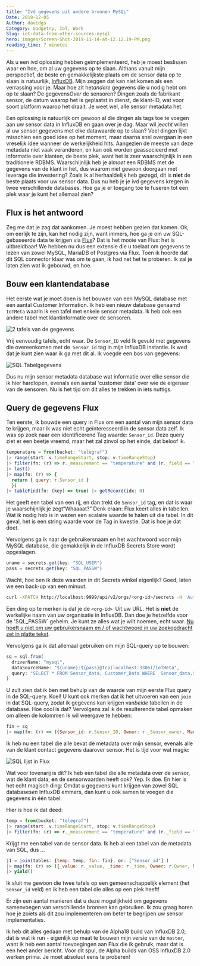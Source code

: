 ```yaml
---
title: "Ivd gegevens uit andere bronnen MySQL"
Date: 2019-12-05
Author: davidgs
Category: Gadgetry, IoT, Work
Slug: iot-data-from-other-sources-mysql
hero: images/Screen-Shot-2019-11-14-at-12.12.19-PM.png
reading_time: 7 minutes
---
```


Als u een ivd oplossing hebben geïmplementeerd, heb je moest beslissen waar en hoe, om al uw gegevens op te slaan. Althans vanuit mijn perspectief, de beste en gemakkelijkste plaats om de sensor data op te slaan is natuurlijk, [InfluxDB](https://www.influxdata.com/products/influxdb-overview/). Mijn zeggen dat kan niet komen als een verrassing voor je. Maar hoe zit het*andere* gegevens die u nodig hebt om op te slaan? De gegevens*Over* de sensoren? Dingen zoals de fabrikant sensor, de datum waarop het is geplaatst in dienst, de klant-ID, wat voor soort platform waarop het draait. Je weet wel, alle sensor metadata het.

Een oplossing is natuurlijk om gewoon al die dingen als tags toe te voegen aan uw sensor data in InfluxDB en gaan over je dag. Maar wil je*echt* willen al uw sensor gegevens met elke datawaarde op te slaan? Veel dingen lijkt misschien een goed idee op het moment, maar daarna snel overgaan in een vreselijk idee wanneer de werkelijkheid hits. Aangezien de meeste van deze metadata niet vaak veranderen, en kan ook worden geassocieerd met informatie over klanten, de beste plek, want het is zeer waarschijnlijk in een traditionele RDBMS. Waarschijnlijk heb je al*moet* een RDBMS met de gegevens van de klant in het, dus waarom niet gewoon doorgaan met leverage die investering? Zoals ik al herhaaldelijk heb gezegd, dit is **niet** de beste plaats voor uw sensor data. Dus nu heb je je ivd gegevens kregen in twee verschillende databases. Hoe ga je er toegang toe te fuseren tot een plek waar je kunt het allemaal zien?

## Flux is het antwoord

Zeg me dat je zag dat aankomen. Je moest hebben gezien dat komen. Ok, om eerlijk te zijn, kan het nodig zijn, want immers, hoe ga je om uw SQL-gebaseerde data te krijgen via [Flux](https://www.influxdata.com/products/flux/)? Dat is het mooie van Flux: het is uitbreidbaar! We hebben nu dus een extensie die u toelaat om gegevens te lezen van zowel MySQL, MariaDB of Postgres via Flux. Toen ik hoorde dat dit SQL connector klaar was om te gaan, ik had net het te proberen. Ik zal je laten zien wat ik gebouwd, en hoe.

## Bouw een klantendatabase

Het eerste wat je moet doen is het bouwen van een MySQL database met een aantal Customer Information. Ik heb een nieuw database genaamd `IoTMeta` waarin ik een tafel met enkele sensor metadata. Ik heb ook een andere tabel met klantinformatie over de sensoren.

![2 tafels van de gegevens](/posts/category/database/imagesScreen-Shot-2019-11-14-at-11.38.33-AM.png)

Vrij eenvoudig tafels, echt waar. De `Sensor_ID` veld Ik gevuld met gegevens die overeenkomen met de` Sensor_id` tag in mijn InfluxDB instantie. Ik wed dat je kunt zien waar ik ga met dit al. Ik voegde een bos van gegevens:

![SQL Tabelgegevens](/posts/category/database/imagesScreen-Shot-2019-11-14-at-11.48.38-AM.png)

Dus nu mijn sensor metadata database wat informatie over elke sensor die ik hier hardlopen, evenals een aantal 'customer data' over wie de eigenaar van de sensoren. Nu is het tijd om dit alles te trekken in iets nuttigs.

## Query de gegevens Flux

Ten eerste, ik bouwde een query in Flux om een aantal van mijn sensor data te krijgen, maar ik was niet echt geïnteresseerd in de sensor data zelf. Ik was op zoek naar een identificerend Tag waarde: `Sensor_id`. Deze query ziet er een beetje vreemd, maar het zal zinvol op het einde, dat beloof ik.

```js
temperature = from(bucket: "telegraf")
|> range(start: v.timeRangeStart, stop: v.timeRangeStop)
|> filter(fn: (r) => r._measurement == "temperature" and (r._field == "temp_c"))
|> last()
|> map(fn: (r) => {
  return { query: r.Sensor_id }
  })
|> tableFind(fn: (key) => true) |> getRecord(idx: 0)
```

Het geeft een tabel van een rij, en dan trekt de `Sensor_id` tag, en dat is waar je waarschijnlijk je zegt“Whaaaat?” Denk eraan: Flux keert alles in tabellen. Wat ik nodig heb is in wezen een scalaire waarde te halen uit die tabel. In dit geval, het is een string waarde voor de Tag in kwestie. Dat is hoe je dat doet.

Vervolgens ga ik naar de gebruikersnaam en het wachtwoord voor mijn MySQL database, die gemakkelijk in de InfluxDB Secrets Store wordt opgeslagen.

```js
uname = secrets.get(key: "SQL_USER")
pass = secrets.get(key: "SQL_PASSW")
```

Wacht, hoe ben ik deze waarden in dit Secrets winkel eigenlijk? Goed, laten we een back-up van een minuut.

```sh
curl -XPATCH http://localhost:9999/api/v2/orgs/<org-id>/secrets -H 'Authorization: Token <token>' -H 'Content-type: application/json' --data '{ "SQL_USER": “<username>" }'
```

Een ding op te merken is dat je de `<org-id> `Uit uw URL. Het is **niet** de werkelijke naam van uw organisatie in InfluxDB. Dan doe je hetzelfde voor de 'SQL_PASSW` geheim. Je kunt ze alles wat je wilt noemen, echt waar. [Nu hoeft u niet om uw gebruikersnaam en / of wachtwoord in uw zoekopdracht zet in platte tekst](https://v2.docs.influxdata.com/v2.0/security/secrets/).

Vervolgens ga ik dat allemaal gebruiken om mijn SQL-query op te bouwen:

```js
sq = sql.from(
  driverName: "mysql",
  dataSourceName: "${uname}:${pass}@tcp(localhost:3306)/IoTMeta",
  query: "SELECT * FROM Sensor_data, Customer_Data WHERE  Sensor_data.Sensor_ID = ${"\""+temperature.query+"\"  AND Sensor_data.measurement = \"temperature\" AND Sensor_data.CustomerID = Customer_Data.Customer_ID"}" //"SELECT * FROM Sensor_data WHERE Sensor_ID = ${"\""+temperature.query+"\" AND measurement = \"temperature\""}" //q //  humidity.query //"SELECT * FROM Sensor_Data WHERE Sensor_ID = \"THPL001\""// humidity.query
)
```

U zult zien dat ik ben met behulp van de waarde van mijn eerste Flux query in de SQL-query. Koel! U kunt ook merken dat ik het uitvoeren van een `join` in dat SQL-query, zodat ik gegevens kan krijgen van*beide* tabellen in de database. Hoe cool is dat? Vervolgens zal ik de resulterende tabel opmaken om alleen de kolommen Ik wil weergave te hebben:

```js
fin = sq
|> map(fn: (r) => ({Sensor_id: r.Sensor_ID, Owner: r._Sensor_owner, Manufacturer: r.Sensor_mfg, MCU_Class: r.MCU_class, MCU_Vendor: r.MCU_vendor, Customer: r.Customer, Address: r.Address, Phone: r.phone}))
```

Ik heb nu een tabel die alle bevat de metadata over mijn sensor, evenals alle van de klant contact gegevens daarover sensor. Het is tijd voor wat magie:

![SQL lijst in Flux](/posts/category/database/images/Screen-Shot-2019-11-14-at-12.12.19-PM.png)

Wat voor tovenarij is dit? Ik heb een tabel die alle metadata over de sensor, wat de klant data, **en** de sensorwaarden heeft ook? Yep. Ik doe. En hier is het echt magisch ding: Omdat u gegevens kunt krijgen van zowel SQL databases*en* InfluxDB emmers, dan kunt u ook samen te voegen die gegevens in één tabel.

Hier is hoe ik dat deed:

```js
temp = from(bucket: "telegraf")
|> range(start: v.timeRangeStart, stop: v.timeRangeStop)
|> filter(fn: (r) => r._measurement == "temperature" and (r._field == "temp_c"))
```

Krijgt me een tabel van de sensor data. Ik heb al een tabel van de metadata van SQL, dus ...

```js
j1 = join(tables: {temp: temp, fin: fin}, on: ["Sensor_id"] )
|> map(fn: (r) => ({_value: r._value, _time: r._time, Owner: r.Owner, Manufacturer: r.Manufacturer, MCU_Class: r.MCU_Class, MCU_Vendor: r.MCU_Vendor, Customer: r.Customer, Address: r.Address, Phone: r.phone}))
|> yield()
```

Ik sluit me gewoon die twee tafels op een gemeenschappelijk element (het `Sensor_id` veld) en ik heb een tabel die alles op een plek heeft!

Er zijn een aantal manieren dat u deze mogelijkheid om gegevens samenvoegen van verschillende bronnen kan gebruiken. Ik zou graag horen hoe je zoiets als dit zou implementeren om beter te begrijpen uw sensor implementaties.

Ik heb dit alles gedaan met behulp van de Alpha18 build van InfluxDB 2.0, dat is wat ik run - eigenlijk op maat te bouwen mijn versie van de `master`, want ik heb een aantal toevoegingen aan Flux die ik gebruik, maar dat is een heel ander bericht. Voor dit spul, de Alpha builds van OSS InfluxDB 2.0 werken prima. Je moet absoluut eens te proberen!
